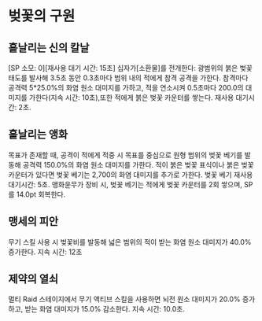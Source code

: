 # 벚꽃의 구원

## 흩날리는 신의 칼날

[SP 소모: 0][재사용 대기 시간: 15초] 십자가[소환물]를 전개한다: 광범위의 붉은 벚꽃 태도를 발사해 3.5초 동안 0.3초마다 범위 내의 적에게 참격 공격을 가한다. 참격마다 공격력 5*25.0%의 화염 원소 대미지를 가하고, 적을 연소시켜 0.5초마다 200.0의 대미지를 가한다(지속 시간: 10초),또한 적에게 붉은 벚꽃 카운터를 쌓는다. 재사용 대기시간: 2초.

## 흩날리는 앵화

목표가 존재할 때, 공격이 적에게 적중 시 목표를 중심으로 원형 범위의 벚꽃 베기를 발동해 공격력 150.0%의 화염 원소 대미지를 가한다.
적이 붉은 벚꽃 표식이나 붉은 벚꽃 카운터가 있다면 벚꽃 베기는 2,700의 화염 대미지를 추가로 가한다. 벚꽃 베기 재사용 대기시간: 5초. 앵화윤무가 장비 시, 벚꽃 베기는 적에게 벚꽃 카운터를 2회 쌓으며, SP를 14.0pt 회복한다.

## 맹세의 피안

무기 스킬 사용 시 벚꽃비를 발동해 넓은 범위의 적이 받는 화염 원소 대미지가 40.0% 증가한다. 지속 시간: 12초

## 제약의 열쇠

멀티 Raid 스테이지에서 무기 액티브 스킬을 사용하면 뇌전 원소 대미지가 20.0% 증가하고, 받는 화염 대미지가 15.0% 감소한다. 지속 시간: 10.0초.
